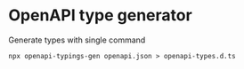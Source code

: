 # OpenAPI type generator

Generate types with single command

```
npx openapi-typings-gen openapi.json > openapi-types.d.ts
```
